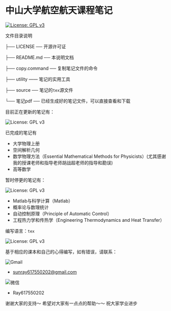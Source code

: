 # 中山大学航空航天课程笔记
[![License: GPL v3](https://img.shields.io/badge/License-GPL%20v3-blue.svg)](https://www.gnu.org/licenses/gpl-3.0)


文件目录说明

├── LICENSE ── 开源许可证

├── README.md ── 本说明文档

├── copy.command ── 复制笔记文件的命令

├── utility —— 笔记的实用工具

├── source ── 笔记的`tex`源文件

└── 笔记pdf ── 已经生成好的笔记文件，可以直接查看和下载

目前正在更新的笔记有：

![License: GPL v3](https://img.shields.io/badge/Maintained%3F-yes-green.svg)

已完成的笔记有
* 大学物理上册
* 空间解析几何
* 数学物理方法（Essential Mathematical Methods for Physicists）(尤其感谢我的授课老师和指导老师胡战超老师的指导和勘误)
* 高等数学

暂时停更的笔记有：

![License: GPL v3](https://img.shields.io/badge/Maintained%3F-no-red.svg)
* Matlab与科学计算（Matlab）
* 概率论与数理统计
* 自动控制原理（Principle of Automatic Control）
* 工程热力学和传热学（Engineering Thermodynamics and Heat Transfer）



编写语言：`tex`

![License: GPL v3](https://img.shields.io/badge/Made%20with-LaTeX-1f425f.svg)

基于相应的课本和自己的心得编写，如有错误，请联系：

![Gmail](https://img.shields.io/badge/Gmail-D14836?style=for-the-badge&logo=gmail&logoColor=white)   

* sunray617550202@gmail.com

 ![微信](https://aleen42.github.io/badges/src/wechat.svg)  
 * Ray617550202

谢谢大家的支持～
希望对大家有一点点的帮助～～
祝大家学业进步
